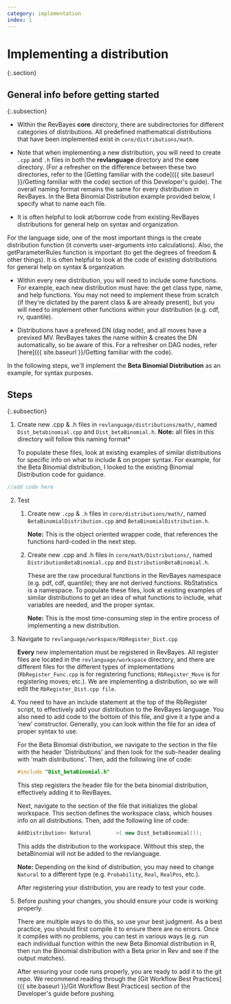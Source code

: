 ```yaml
---
category: implementation
index: 1
---
```


# Implementing a distribution
{:.section}

## General info before getting started
{:.subsection}

* Within the RevBayes **core** directory, there are subdirectories for different categories of distributions. 
All predefined mathematical distributions that have been implemented exist in `core/distributions/math`.

* Note that when implementing a new distribution, you will need to create `.cpp` and `.h` files in both the **revlanguage** directory and the **core** directory. (For a refresher on the difference between these two directories, refer to the [Getting familiar with the code]({{ site.baseurl }}/Getting familiar with the code) section of this Developer's guide).
The overall naming format remains the same for every distribution in RevBayes. In the Beta Binomial Distribution example provided below, I specify what to name each file.

* It is often helpful to look at/borrow code from existing RevBayes distributions for general help on syntax and organization.

For the language side, one of the most important things is the create distribution function (it converts user-arguments into calculations). Also, the getParameterRules function is important (to get the degrees of freedom & other things). It is often helpful to look at the code of existing distributions for general help on syntax & organization.

* Within every new distribution, you will need to include some functions. For example, each new distribution must have: the get class type, name, and help functions. You may not need to implement these from scratch (if they're dictated by the parent class & are already present), but you will need to implement other functions within your distribution (e.g. cdf, rv, quantile). 

* Distributions have a prefexed DN (dag node), and all moves have a previxed MV. RevBayes takes the name within & creates the DN automatically, so be aware of this. For a refresher on DAG nodes, refer [here]({{ site.baseurl }}/Getting familiar with the code). 
 
In the following steps, we'll implement the **Beta Binomial Distribution** as an example, for syntax purposes.

## Steps
{:.subsection}

1.  Create new .cpp & .h files in `revlanguage/distributions/math/`, named `Dist_betabinomial.cpp` and `Dist_betaBinomial.h`. 
     **Note:** all files in this directory will follow this naming format*

    To populate these files, look at existing examples of similar distributions for specific info on what to include & on proper syntax.  For example, for the Beta Binomial distribution, I looked to the existing Binomial Distribution code for guidance.
    
```cpp 
//add code here
```

2.  Test
    1.  Create new `.cpp` & `.h` files in `core/distributions/math/`, named `BetaBinomialDistribution.cpp` and `BetaBinomialDistribution.h`.

        **Note:** This is the object oriented wrapper code, that references the functions hard-coded in the next step.
    
    2.  Create new .cpp and .h files in `core/math/Distributions/`, named `DistributionBetaBinomial.cpp` and `DistributionBetaBinomial.h`. 

        These are the raw procedural functions in the RevBayes namespace (e.g. pdf, cdf, quantile); they are not derived functions. RbStatistics is a namespace. To populate these files, look at existing examples of similar distributions to get an idea of what functions to include, what variables are needed, and the proper syntax.

        **Note:** This is the most time-consuming step in the entire process of implementing a new distribution.


3.  Navigate to `revlanguage/workspace/RbRegister_Dist.cpp` 

    **Every** new implementation must be registered in RevBayes. All register files are located in the `revlanguage/workspace` directory, and there are different files for the different types of implementations (`RbRegister_Func.cpp` is for registering functions; `RbRegister_Move` is for registering moves; etc.).  We are implementing a distribution, so we will edit the `RbRegister_Dist.cpp file`.

4.  You need to have an include statement at the top of the RbRegister script, to effectively add your distribution to the RevBayes language. You also need to add code to the bottom of this file, and give it a type and a ‘new’ constructor. Generally, you can look within the file for an idea of proper syntax to use. 

    For the Beta Binomial distribution, we navigate to the section in the file with the header 'Distributions' and then look for the sub-header dealing with 'math distributions'. Then, add the following line of code:

    ```cpp
    #include "Dist_betaBinomial.h"
    ```

    This step registers the header file for the beta binomial distribution, effectively adding it to RevBayes.

    Next, navigate to the section of the file that initializes the global workspace. This section defines the workspace class, which houses info on all distributions. Then, add the following line of code: 

    ```cpp
    AddDistribution< Natural		>( new Dist_betaBinomial());
    ```


    This adds the distribution to the workspace. Without this step, the betaBinomial will not be added to the revlanguage.
    
    **Note:** Depending on the kind of distribution, you may need to change `Natural` to a different type (e.g. `Probability`, `Real`, `RealPos`, etc.).
    
    After registering your distribution, you are ready to test your code.
    
5.  Before pushing your changes, you should ensure your code is working properly. 

    There are multiple ways to do this, so use your best judgment. As a best practice, you should first compile it to ensure there are no errors. Once it compiles with no problems, you can test in various ways (e.g. run each individual function within the new Beta Binomial distribution in R, then run the Binomial distribution with a Beta prior in Rev and see if the output matches).  
    
    After ensuring your code runs properly, you are ready to add it to the git repo. We recommend reading through the [Git Workflow Best Practices]({{ site.baseurl }}/Git Workflow Best Practices) section of the Developer's guide before pushing. 
